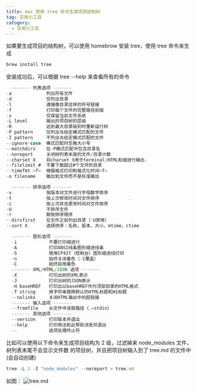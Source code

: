 ```yaml
---
title: mac 使用 tree 命令生成项目结构树
tag: 实用小工具
catogory:
  - 实用小工具
---
```


如果要生成项目的结构树，可以使用 homebrow 安装 tree，使用 tree 命令来生成

```ts
brew install tree
```

安装成功后，可以根据 tree --help 来查看所有的命令

```ts
  ------- 列表选项 -------
-a             列出所有文件
-d             仅列出目录
-l             遵循像目录这样的符号链接
-f             打印每个文件的完整路径前缀
-x             仅保留当前文件系统
-L level       输出的项目树的层级
-R             达到最大目录级别时重新运行树
-P pattern     仅列出与给定模式匹配的文件
-I pattern     不列出与给定模式匹配的文件
--ignore-case  模式匹配时忽略大小写
--matchdirs    在-P模式匹配中包含目录名
--noreport     关闭树列表末尾的文件/目录计数
--charset X    将charset X用于terminal/HTML和缩进行输出.
--filelimit #  不要下载超过#个文件的目录
--timefmt <f>  根据格式打印和格式化时间<f>
-o filename    输出到文件而不是标准输出

  ------- 排序选项 -------
-v             按版本对文件进行字母数字排序
-t             按上次修改时间对文件排序           .
-c             按上次状态更改时间对文件排序
-U             不排序文件
-r             颠倒排序顺序
--dirsfirst    在文件之前列出目录（-U禁用）
--sort X       选择排序：名称、版本、大小、mtime、ctime

  ------- 图形选项 -------
  -i            不要打印缩进行
  -A            打印ANSI线条图形缩进线条
  -S            使用CP437（控制台）图形缩进线打印
  -n            始终关闭着色（-C覆盖）
  -C            始终启用着色
  ------- XML/HTML/JSON 选项 -------
  -X            打印出树的XML表示
  -J            打印出树的JSON表示
  -H baseHREF   打印出以baseHREF作为顶部目录的HTML格式
  -T string     用字符串替换默认的HTML标题和H1标题
  --nolinks     关闭HTML输出中的超链接
  ------- 输入选项 -------
  --fromfile    从文件中读取路径（.=stdin）
  ------- 其他选项 -------
  --version     打印版本并退出
  --help        打印用法和此帮助消息并退出
  --            选项处理终止符
```

比如可以使用以下命令来生成项目结构为 2 级，过滤掉来 node_modules 文件，树列表末尾不会显示文件数 的项目树，并且把项目树输入到了 tree.md 的文件中(会自动创建)

```ts
tree -L 2 -I "node_modules" --noreport > tree.md
```

如图：
![tree.md](/assets/images/utility/tree.jpg)

